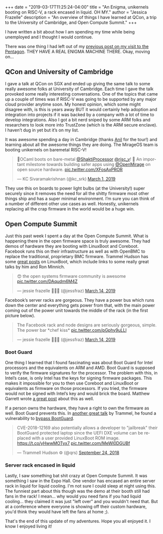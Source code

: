 +++
date = "2019-03-17T11:25:24-04:00"
title = "An Enigma, unikernels booting on RISC-V, a rack encased in liquid. OH MY."
author = "Jessica Frazelle"
description = "An overview of things I have learned at QCon, a trip to the University of Cambridge, and Open Compute Summit."
+++

I have written a bit about how I am spending my time while being unemployed and
I thought I would continue.

There was one thing I had left out of my [previous post on my visit to the Pentagon](https://blog.jessfraz.com/post/government-medicine-capitalism/).
THEY HAVE A REAL ENIGMA MACHINE THERE. Okay, moving on...

## QCon and University of Cambridge

I gave a talk at QCon on SGX and ended up giving the same talk to some really
awesome folks at University of Cambridge. Each time I gave the talk provoked
some really interesting conversations. One of the topics that came up a couple of
times was if RISC-V was going to be supported by any major cloud provider anytime soon. 
My honest opinion, which some might disagree with, is this is years away BUT it would certainly help adoption and integration into projects if it was backed by a company with a lot of time to develop integrations. Also I got a bit nerd sniped by some ARM folks and researchers to look more into TrustZone (which is the ARM secure enclave). I haven’t dug in yet but it’s on my list. 

It was awesome spending a day in Cambridge (thanks [Anil](https://twitter.com/avsm) for the tour!) and learning about all the awesome things they are doing. The MirageOS team is booting unikernels on baremetal RISC-V! 


<blockquote class="twitter-tweet" data-lang="en"><p lang="en" dir="ltr">🎉OCaml boots on bare-metal <a href="https://twitter.com/ShaktiProcessor?ref_src=twsrc%5Etfw">@ShaktiProcessor</a> <a href="https://twitter.com/risc_v?ref_src=twsrc%5Etfw">@risc_v</a>! 🎉 An important milestone towards building safer apps using <a href="https://twitter.com/OpenMirage?ref_src=twsrc%5Etfw">@OpenMirage</a> on open source hardware. <a href="https://t.co/XFosAxPROR">pic.twitter.com/XFosAxPROR</a></p>&mdash; KC Sivaramakrishnan (@kc_srk) <a href="https://twitter.com/kc_srk/status/1101479406084583424?ref_src=twsrc%5Etfw">March 1, 2019</a></blockquote>
<script async src="https://platform.twitter.com/widgets.js" charset="utf-8"></script>


They use this on boards to power light bulbs (at the University!) super securely since it removes the need for all the shitty firmware most other things ship and has a super minimal environment. I’m sure you can think of a number of different other use cases as well. Honestly, unikernels replacing all the crap firmware in the world would be a huge win.

## Open Compute Summit

Just this past week I spent a day at the Open Compute Summit. What is happening there in the open firmware space is truly awesome. They had demos of hardware they are booting with LinuxBoot and Coreboot. Facebook runs this on their infrastructure as well as with OpenBMC to replace the traditional, proprietary BMC firmware. Trammel Hudson has some [great posts](https://trmm.net/LinuxBoot_34c3) on LinuxBoot, which include links to some really great talks by him and Ron Minnich.

<blockquote class="twitter-tweet" data-lang="en"><p lang="en" dir="ltr">😍 the open systems firmware community is awesome <a href="https://t.co/DAqudm6M4Z">pic.twitter.com/DAqudm6M4Z</a></p>&mdash; jessie frazelle 👩🏼‍🚀 (@jessfraz) <a href="https://twitter.com/jessfraz/status/1106301027408465920?ref_src=twsrc%5Etfw">March 14, 2019</a></blockquote>
<script async src="https://platform.twitter.com/widgets.js" charset="utf-8"></script>


Facebook’s server racks are gorgeous. They have a power bus which runs down the center and everything gets power from that, with the main power coming out of the power unit towards the middle of the rack (in the first picture below).

<blockquote class="twitter-tweet" data-lang="en"><p lang="en" dir="ltr">The Facebook rack and node designs are seriously gorgeous, simple. The power bar *chef kiss* <a href="https://t.co/pGphy9uLLl">pic.twitter.com/pGphy9uLLl</a></p>&mdash; jessie frazelle 👩🏼‍🚀 (@jessfraz) <a href="https://twitter.com/jessfraz/status/1106336080956018689?ref_src=twsrc%5Etfw">March 14, 2019</a></blockquote>
<script async src="https://platform.twitter.com/widgets.js" charset="utf-8"></script>


### Boot Guard

One thing I learned that I found fascinating was about Boot Guard for Intel processors and the equivalents on ARM and AMD. Boot Guard is supposed to verify the firmware signatures for the processor. The problem with this, in Intel’s case, is only Intel has the keys for signing firmware packages. This makes it impossible for you to then use Coreboot and LinuxBoot or equivalents as firmware on those processors. If you tried, the firmware would not be signed with Intel’s key and would brick the board. Matthew Garrett wrote [a great post](https://mjg59.dreamwidth.org/33981.html) about this as well. 

If a person owns the hardware, they have a right to own the firmware as well. Boot Guard prevents this. In [another great talk](https://trmm.net/OSFC_2018_Security_keynote#Boot_Guard) by Trammel, he found a vulnerability to [bypass BootGuard](https://cve.mitre.org/cgi-bin/cvename.cgi?name=CVE-2018-12169). 

<blockquote class="twitter-tweet" data-lang="en"><p lang="en" dir="ltr">CVE-2018-12169 also potentially allows a developer to &quot;jailbreak&quot; their BootGuard protected laptop since the UEFI DXE volume can be replaced with a user provided LinuxBoot ROM image. <a href="https://t.co/yHwwMOTyx7">https://t.co/yHwwMOTyx7</a> <a href="https://t.co/MeWI0DGUBf">pic.twitter.com/MeWI0DGUBf</a></p>&mdash; Trammell Hudson ⚙ (@qrs) <a href="https://twitter.com/qrs/status/1044157473882591233?ref_src=twsrc%5Etfw">September 24, 2018</a></blockquote>
<script async src="https://platform.twitter.com/widgets.js" charset="utf-8"></script>



### Server rack encased in liquid

Lastly, I saw something bat shit crazy at Open Compute Summit. It was
something I saw in the Expo Hall. One vendor has encased an entire server rack
in liquid for liquid cooling. I'm not sure I could sleep at night using this.
The funniest part about this though was the demo at their booth still had fans
in the rack! I mean... why would you need fans if you had liquid cooling...
they claimed it was just "left over" and you wouldn't need that.
But at a conference where everyone is showing off their custom hardware, you'd
think they would have left the fans at home ;).


That's the end of this update of my adventures. Hope you all enjoyed it. I know
I enjoyed living it!
